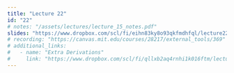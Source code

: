 ```yaml
---
title: "Lecture 22"
id: "22"
# notes: "/assets/lectures/lecture_15_notes.pdf"
slides: "https://www.dropbox.com/scl/fi/eihn83ky8o93qkfmdhfql/lecture22_slides.pdf?rlkey=h3rk14kb21ya2htyqpu9qeu9i&st=j1560wqo&dl=0"
# recording: "https://canvas.mit.edu/courses/28217/external_tools/369"
# additional_links:
#   - name: "Extra Derivations"
#     link: "https://www.dropbox.com/scl/fi/qllxb2aq4rnhi1k016ftm/lecture21_derivations.pdf?rlkey=y4919wyfn68oz99pspxugu1hd&st=dbxh063y&dl=0"
---
```


